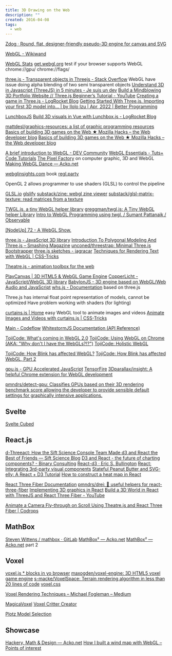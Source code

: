 ```yaml
---
title: 3D Drawing on the Web
description: ""
created: 2016-04-08
tags:
  - web
---
```


[Zdog · Round, flat, designer-friendly pseudo-3D engine for canvas and SVG](https://zzz.dog/)

[WebGL - Wikiwand](https://www.wikiwand.com/en/WebGL)

[WebGL Stats](http://webglstats.com/)
[get.webgl.org](http://get.webgl.org/) test if your browser supports WebGL
chrome://gpu/
chrome://flags/

[three.js - Transparent objects in Threejs - Stack Overflow](https://stackoverflow.com/questions/15994944/transparent-objects-in-threejs) WebGL have issue doing alpha blending of two semi transparent objects
[Understand 3D in Javascript (ThreeJS) in 5 minutes - Je suis un dev](https://www.jesuisundev.com/en/understand-threejs/)
[Build a Mindblowing 3D Portfolio Website // Three.js Beginner’s Tutorial - YouTube](https://www.youtube.com/watch?v=Q7AOvWpIVHU)
[Creating a game in Three.js - LogRocket Blog](https://blog.logrocket.com/creating-game-three-js/)
[Getting Started With Three.js. Importing your first 3D model into… | by Ilolo Izu | Apr, 2022 | Better Programming](https://betterprogramming.pub/getting-started-with-three-js-7a9031379847)

[LunchboxJS](https://lunchboxjs.com/)
[Build 3D visuals in Vue with Lunchbox.js - LogRocket Blog](https://blog.logrocket.com/build-3d-visuals-vue-lunchbox-js/)

[mattdesl/graphics-resources: a list of graphic programming resources](https://github.com/mattdesl/graphics-resources)
[Basics of building 3D games on the Web ★ Mozilla Hacks – the Web developer blog](https://hacks.mozilla.org/2016/06/basics-of-building-3d-games-on-the-web/)
[Basics of building 3D games on the Web ★ Mozilla Hacks – the Web developer blog](https://hacks.mozilla.org/2016/06/basics-of-building-3d-games-on-the-web/)

[A brief introduction to WebGL - DEV Community](https://dev.to/santosharron/a-brief-introduction-to-webgl-20md)
[WebGL Essentials - Tuts+ Code Tutorials](http://code.tutsplus.com/series/webgl-essentials--net-35335)
[The Pixel Factory](http://acko.net/files/gltalks/pixelfactory/online.html) on computer graphic, 3D and WebGL
[Making WebGL Dance — Acko.net](http://acko.net/tv/webglmath/)

[webglinsights.com](http://webglinsights.com/) book
[regl.party](http://regl.party/)

OpenGL 2 allows programmer to use shaders (GLSL) to control the pipeline

[GLSL.io](http://glsl.io/)
[glslify](https://github.com/glslify?type=source)
[substack/zine: webgl zine viewer](https://github.com/substack/zine)
[substack/glsl-matrix-texture: read matrices from a texture](https://github.com/substack/glsl-matrix-texture)

[TWGL.js, a tiny WebGL helper library](https://twgljs.org/)
[greggman/twgl.js: A Tiny WebGL helper Library](https://github.com/greggman/twgl.js/)
[Intro to WebGL Programming using twgl. / Sumant Pattanaik / Observable](https://observablehq.com/@spattana/intro-to-webgl-programming-using-twgl)

[[NodeUp] 72 - A WebGL Show.](http://nodeup.com/seventytwo)

[three.js - JavaScript 3D library](http://threejs.org/)
[Introduction To Polygonal Modeling And Three.js – Smashing Magazine](http://www.smashingmagazine.com/2013/09/introduction-to-polygonal-modeling-and-three-js/)
[unconed/threestrap: Minimal Three.js Bootstrapper](https://github.com/unconed/threestrap)
[three.js sketches - jagracar](https://jagracar.com/threejsSketches.php)
[Techniques for Rendering Text with WebGL | CSS-Tricks](https://css-tricks.com/techniques-for-rendering-text-with-webgl/)

[Theatre.js - animation toolbox for the web](https://www.theatrejs.com/)

[PlayCanvas | 3D HTML5 & WebGL Game Engine](https://playcanvas.com/)
[CopperLicht - JavaScript/WebGL 3D library](https://www.ambiera.com/copperlicht/index.html)
[BabylonJS - 3D engine based on WebGL/Web Audio and JavaScript](http://www.babylonjs.com/)
[whs.js - Documentation](https://whs.io/) based on three.js

Three.js has internal float point representation of models, cannot be optimized
Have problem working with shaders (for lighting)

[curtains.js | Home](https://www.martin-laxenaire.fr/libs/curtainsjs/) easy WebGL tool to animate images and videos
[Animate Images and Videos with curtains.js | CSS-Tricks](https://css-tricks.com/animate-images-and-videos-with-curtains-js/)

[Main - Codeflow](http://codeflow.org/)
[WhitestormJS Documentation (API Reference)](http://whitestormjs.xyz/)

[TojiCode: What's coming in WebGL 2.0](http://blog.tojicode.com/2013/09/whats-coming-in-webgl-20.html)
[TojiCode: Using WebGL on Chrome (AKA: "Why don't I have the WebGLs?!?")](http://blog.tojicode.com/2013/11/the-state-of-webgl-on-chrome-aka-why.html)
[TojiCode: Holistic WebGL](http://blog.tojicode.com/2013/08/holistic-webgl.html)

[TojiCode: How Blink has affected WebGL?](http://blog.tojicode.com/2013/05/how-blink-has-affected-webgl.html)
[TojiCode: How Blink has affected WebGL, Part 2](http://blog.tojicode.com/2014/02/how-blink-has-affected-webgl-part-2.html)

[gpu.js - GPU Accelerated JavaScript](http://gpu.rocks/)
[TensorFire](https://tenso.rs/)
[3Dparallax/insight: A helpful Chrome extension for WebGL development](https://github.com/3Dparallax/insight/)

[pmndrs/detect-gpu: Classifies GPUs based on their 3D rendering benchmark score allowing the developer to provide sensible default settings for graphically intensive applications.](https://github.com/pmndrs/detect-gpu)

## Svelte

[Svelte Cubed](https://svelte-cubed.vercel.app/)

## React.js

[d-Threeact: How the Sift Science Console Team Made d3 and React the Best of Friends — Sift Science Blog](http://blog.siftscience.com/blog/2015/4/6/d-threeact-how-sift-science-made-d3-react-besties)
[D3 and React - the future of charting components? - Binary Consulting](http://10consulting.com/2014/02/19/d3-plus-reactjs-for-charting/)
[React-d3 · Eric S. Bullington](https://ericbullington.com/blog/2014/11/16/react-d3-charts/)
[React: Integrating 3rd-party visual components](http://yaymedia.net/?p=1571)
[Stateful Peanut Butter and SVG-elly: A React + D3 Tutorial](https://codeburst.io/stateful-peanut-butter-and-svg-elly-a-react-d3-tutorial-c959f5a9ed49)
[How to construct a heat map in React](https://www.freecodecamp.org/news/a-heat-map-implementation-in-typescript/amp/)

[React Three Fiber Documentation](https://docs.pmnd.rs/react-three-fiber/getting-started/introduction)
[pmndrs/drei: 🥉 useful helpers for react-three-fiber](https://github.com/pmndrs/drei)
[Implementing 3D graphics in React](https://blog.openreplay.com/implementing-3d-graphics-in-react/)
[Build a 3D World in React with ThreeJS and React Three Fiber - YouTube](https://www.youtube.com/watch?v=9ZEjSxDRIik)

[Animate a Camera Fly-through on Scroll Using Theatre.js and React Three Fiber | Codrops](https://tympanus.net/codrops/2023/02/14/animate-a-camera-fly-through-on-scroll-using-theatre-js-and-react-three-fiber/)

## MathBox

[Steven Wittens / mathbox · GitLab](https://gitgud.io/unconed/mathbox)
[MathBox² — Acko.net](http://acko.net/blog/mathbox2/)
[MathBox² — Acko.net](http://acko.net/blog/mathbox2-pt2/) part 2

## Voxel

[voxel.js \* blocks in yo browser](http://voxeljs.com/)
[maxogden/voxel-engine: 3D HTML5 voxel game engine](https://github.com/maxogden/voxel-engine#api)
[s-macke/VoxelSpace: Terrain rendering algorithm in less than 20 lines of code](https://github.com/s-macke/VoxelSpace)
[voxel.css](http://www.voxelcss.com/)

[Voxel Rendering Techniques – Michael Fogleman – Medium](https://medium.com/@fogleman/voxel-rendering-techniques-fa8d869457ca)

[MagicaVoxel](https://ephtracy.github.io/#ss-carousel_ss)
[Voxel Critter Creator](http://voxelbuilder.com/)

[Plotz Model Selection](https://www.plotz.co.uk/)

## Showcase

[Hackery, Math & Design — Acko.net](http://acko.net/)
[How I built a wind map with WebGL – Points of interest](https://blog.mapbox.com/how-i-built-a-wind-map-with-webgl-b63022b5537f)
